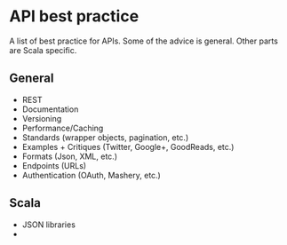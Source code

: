API best practice
=================

A list of best practice for APIs. Some of the advice is general. Other
parts are Scala specific.

General
-------

* REST
* Documentation
* Versioning
* Performance/Caching
* Standards (wrapper objects, pagination, etc.)
* Examples + Critiques (Twitter, Google+, GoodReads, etc.)
* Formats (Json, XML, etc.)
* Endpoints (URLs)
* Authentication (OAuth, Mashery, etc.)

Scala
-----

* JSON libraries
*
